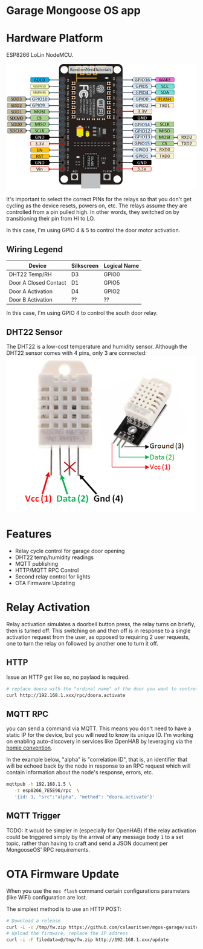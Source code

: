 # Garage Mongoose OS app

# Hardware Platform
ESP8266 LoLin NodeMCU. 

<img src="docs/ESP8266-NodeMCU-kit-12-E-pinout-gpio-pin.png">

It's important to select the correct PINs for the relays so that you don't get cycling as the device resets, powers on, etc. The relays assume they are controlled from a pin pulled high. In other words, they switched on by transitioning their pin from HI to LO.

In this case, I'm using GPIO 4 & 5 to control the door motor activation.

## Wiring Legend
Device                | Silkscreen | Logical Name 
------------          | ---------- | -------------
DHT22 Temp/RH         | D3         | GPIO0
Door A Closed Contact | D1         | GPIO5
Door A Activation     | D4         | GPIO2
Door B Activation     | ??         | ??

In this case, I'm using GPIO 4 to control the south door relay.

## DHT22 Sensor
The DHT22 is a low-cost temperature and humidity sensor. Although the DHT22 sensor comes with 4 pins, only 3 are connected:
<img src="./docs/DHT22-Sensor-Pinout.png">


# Features
 * Relay cycle control for garage door opening
 * DHT22 temp/humidity readings
 * MQTT publishing
 * HTTP/MQTT RPC Control
 * Second relay control for lights
 * OTA Firmware Updating

 # Relay Activation
 Relay activation simulates a doorbell button press, the relay turns on briefly, then is turned off. This switching on and then off is in response to a single activation request from the user, as opposed to requiring 2 user requests, one to turn the relay on followed by another one to turn it off. 
 ## HTTP
 Issue an HTTP get like so, no paylaod is required. 
 ```bash
 # replace doora with the "ordinal name" of the door you want to control
 curl http://192.168.1.xxx/rpc/doora.activate
 ```


 ## MQTT RPC
 you can send a command via MQTT. This means you don't need to have a static IP for the device, but you will need to know its unique ID. I'm working on enabling auto-discovery in services like OpenHAB by leveraging via the [homie convention](https://homieiot.github.io).

In the example below, "alpha" is "correlation ID", that is, an identifier that will be echoed back by the node in response to an RPC request which will contain information about the node's response, errors, etc. 

 ```bash
 mqttpub -h 192.168.1.5 \
    -t esp8266_7E5E96/rpc  \
    '{id: 1, "src":"alpha", "method": "doora.activate"}' 
 ```

## MQTT Trigger
TODO: It would be simpler in (especially for OpenHAB) if the relay activation could be triggered simply by the arrival of any message body `1` to a set topic, rather than having to craft and send a JSON document per MongooseOS' RPC requirements.


# OTA Firmware Update
When you use the `mos flash` command certain configurations parameters (like WiFi) configuration are lost.

The simplest method is to use an HTTP POST:
```bash
# Download a release
curl -L -o /tmp/fw.zip https://github.com/cslauritsen/mgos-garage/suites/4705502219/artifacts/128915499
# Upload the firmware, replace the IP address
curl -i -F filedata=@/tmp/fw.zip http://192.168.1.xxx/update
```